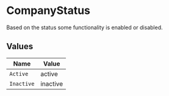 # CompanyStatus

Based on the status some functionality is enabled or disabled.


## Values

| Name       | Value      |
| ---------- | ---------- |
| `Active`   | active     |
| `Inactive` | inactive   |